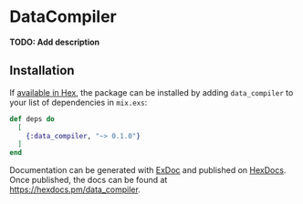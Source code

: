 # DataCompiler

**TODO: Add description**

## Installation

If [available in Hex](https://hex.pm/docs/publish), the package can be installed
by adding `data_compiler` to your list of dependencies in `mix.exs`:

```elixir
def deps do
  [
    {:data_compiler, "~> 0.1.0"}
  ]
end
```

Documentation can be generated with [ExDoc](https://github.com/elixir-lang/ex_doc)
and published on [HexDocs](https://hexdocs.pm). Once published, the docs can
be found at <https://hexdocs.pm/data_compiler>.

